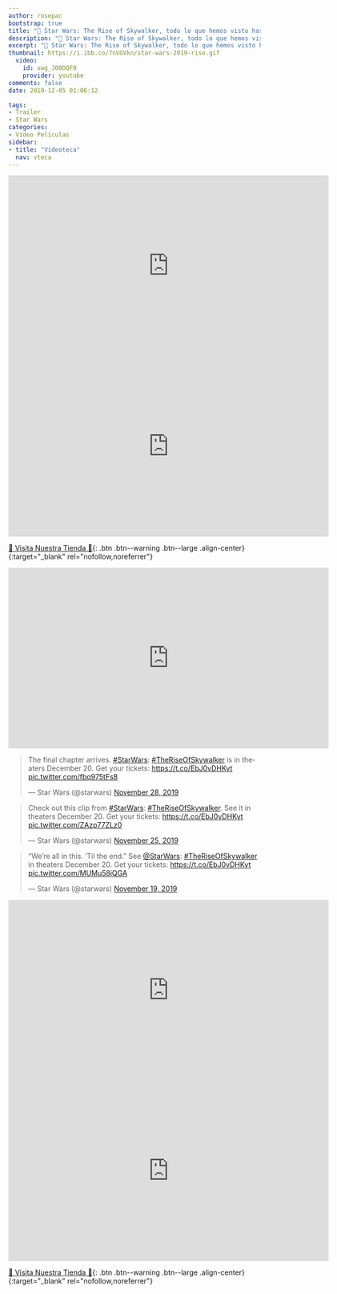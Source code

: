 ```yaml
---
author: rosepac
bootstrap: true
title: "🎥 Star Wars: The Rise of Skywalker, todo lo que hemos visto hasta ahora"
description: "🎥 Star Wars: The Rise of Skywalker, todo lo que hemos visto hasta ahora"
excerpt: "🎥 Star Wars: The Rise of Skywalker, todo lo que hemos visto hasta ahora"
thumbnail: https://i.ibb.co/7nVGVkn/star-wars-2019-rise.gif
  video:
    id: xwg_J00DQF0
    provider: youtube
comments: false
date: 2019-12-05 01:06:12

tags:
- Trailer
- Star Wars
categories:
- Vídeo Películas
sidebar:
- title: "Videoteca"
  nav: vteca
---
```

<!-- 
<iframe width="640" height="360" src="https://www.youtube-nocookie.com/embed/xwg_J00DQF0?controls=0&showinfo=0" frameborder="0" allowfullscreen></iframe>
-->
<iframe width="640" height="360" src="https://www.youtube-nocookie.com/embed/9E4yxmserwg?controls=0&showinfo=0" frameborder="0" allowfullscreen></iframe>

<iframe width="640" height="360" src="https://www.youtube-nocookie.com/embed/DEMYlPA5Q7g?controls=0&showinfo=0" frameborder="0" allowfullscreen></iframe>

[🎁 Visita Nuestra Tienda 🎁](https://www.amazon.es/shop/cibercursos){: .btn .btn--warning .btn--large .align-center}{:target="_blank" rel="nofollow,noreferrer"}

<iframe width="640" height="360" src="https://www.youtube-nocookie.com/embed/dlb0aUZKQpk?controls=0&showinfo=0" frameborder="0" allowfullscreen></iframe>

<blockquote class="twitter-tweet"><p lang="en" dir="ltr">The final chapter arrives. <a href="https://twitter.com/hashtag/StarWars?src=hash&amp;ref_src=twsrc%5Etfw">#StarWars</a>: <a href="https://twitter.com/hashtag/TheRiseOfSkywalker?src=hash&amp;ref_src=twsrc%5Etfw">#TheRiseOfSkywalker</a> is in theaters December 20. Get your tickets: <a href="https://t.co/EbJ0vDHKyt">https://t.co/EbJ0vDHKyt</a> <a href="https://t.co/fbq975tFs8">pic.twitter.com/fbq975tFs8</a></p>&mdash; Star Wars (@starwars) <a href="https://twitter.com/starwars/status/1200097021656322049?ref_src=twsrc%5Etfw">November 28, 2019</a></blockquote> <script async src="https://platform.twitter.com/widgets.js" charset="utf-8"></script>
<blockquote class="twitter-tweet"><p lang="en" dir="ltr">Check out this clip from <a href="https://twitter.com/hashtag/StarWars?src=hash&amp;ref_src=twsrc%5Etfw">#StarWars</a>: <a href="https://twitter.com/hashtag/TheRiseOfSkywalker?src=hash&amp;ref_src=twsrc%5Etfw">#TheRiseOfSkywalker</a>. See it in theaters December 20. Get your tickets: <a href="https://t.co/EbJ0vDHKyt">https://t.co/EbJ0vDHKyt</a> <a href="https://t.co/ZAzp77ZLz0">pic.twitter.com/ZAzp77ZLz0</a></p>&mdash; Star Wars (@starwars) <a href="https://twitter.com/starwars/status/1198955861743325184?ref_src=twsrc%5Etfw">November 25, 2019</a></blockquote> <script async src="https://platform.twitter.com/widgets.js" charset="utf-8"></script>
<blockquote class="twitter-tweet"><p lang="en" dir="ltr">“We’re all in this. ‘Til the end.” See <a href="https://twitter.com/starwars?ref_src=twsrc%5Etfw">@StarWars</a>: <a href="https://twitter.com/hashtag/TheRiseOfSkywalker?src=hash&amp;ref_src=twsrc%5Etfw">#TheRiseOfSkywalker</a> in theaters December 20. Get your tickets: <a href="https://t.co/EbJ0vDHKyt">https://t.co/EbJ0vDHKyt</a> <a href="https://t.co/MUMu58jQGA">pic.twitter.com/MUMu58jQGA</a></p>&mdash; Star Wars (@starwars) <a href="https://twitter.com/starwars/status/1196842344961544198?ref_src=twsrc%5Etfw">November 19, 2019</a></blockquote> <script async src="https://platform.twitter.com/widgets.js" charset="utf-8"></script>

<iframe width="640" height="360" src="https://www.youtube-nocookie.com/embed/H9uitAy3ziQ?controls=0&showinfo=0" frameborder="0" allowfullscreen></iframe>

<iframe width="640" height="360" src="https://www.youtube-nocookie.com/embed/OXcCTxUQ7lk?controls=0&showinfo=0" frameborder="0" allowfullscreen></iframe>

[🎁 Visita Nuestra Tienda 🎁](https://www.amazon.es/shop/cibercursos){: .btn .btn--warning .btn--large .align-center}{:target="_blank" rel="nofollow,noreferrer"}
<!--
https://www.youtube.com/watch?v=OXcCTxUQ7lk
https://www.youtube.com/watch?v=H9uitAy3ziQ
https://twitter.com/starwars/status/1196842344961544198
https://twitter.com/starwars/status/1198955861743325184
https://twitter.com/starwars/status/1200097021656322049
https://www.youtube.com/watch?v=dlb0aUZKQpk
https://www.youtube.com/watch?v=DEMYlPA5Q7g
https://www.youtube.com/watch?time_continue=1&v=9E4yxmserwg
https://www.youtube.com/watch?v=xwg_J00DQF0
-->